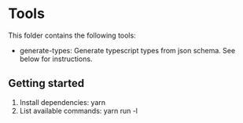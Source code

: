 # Tools

This folder contains the following tools:

- generate-types: Generate typescript types from json schema. See below for instructions.


## Getting started

1. Install dependencies: yarn
2. List available commands: yarn run -l



